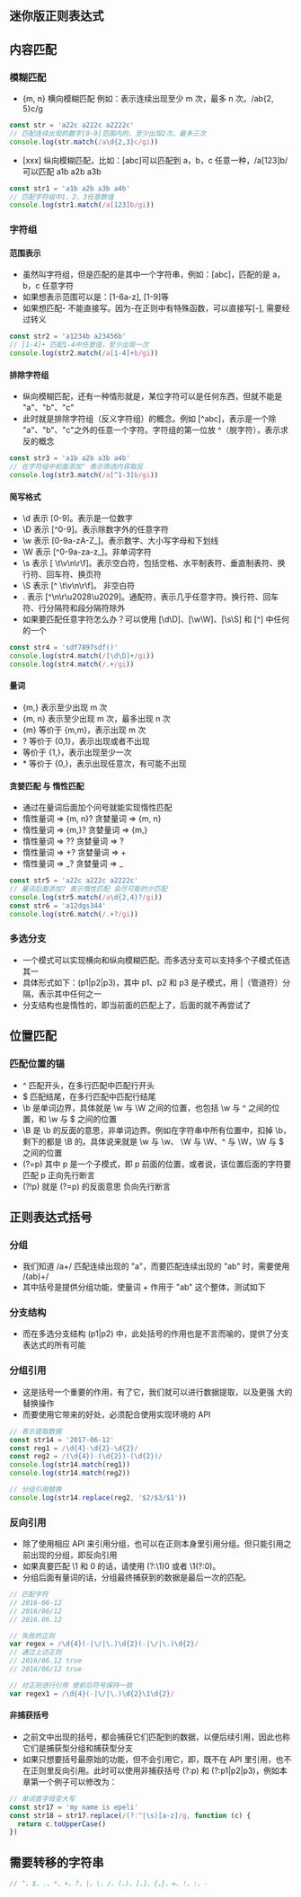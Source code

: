 ## 迷你版正则表达式

## 内容匹配

### 模糊匹配

- {m, n} 横向模糊匹配 例如：表示连续出现至少 m 次，最多 n 次。/ab{2, 5}c/g

```js
const str = 'a22c a222c a2222c'
// 匹配连续出现的数字[0-9]范围内的，至少出现2次，最多三次
console.log(str.match(/a\d{2,3}c/gi))
```

- [xxx] 纵向模糊匹配，比如：[abc]可以匹配到 a，b，c 任意一种，/a[123]b/ 可以匹配 a1b a2b a3b

```js
const str1 = 'a1b a2b a3b a4b'
// 匹配字符组中1，2，3任意数值
console.log(str1.match(/a[123]b/gi))
```

### 字符组

#### 范围表示

- 虽然叫字符组，但是匹配的是其中一个字符串，例如：[abc]，匹配的是 a，b，c 任意字符
- 如果想表示范围可以是：[1-6a-z], [1-9]等
- 如果想匹配- 不能直接写。因为-在正则中有特殊函数，可以直接写[\-], 需要经过转义

```js
const str2 = 'a1234b a23456b'
// [1-4]+ 匹配1-4中任意值，至少出现一次
console.log(str2.match(/a[1-4]+b/gi))
```

#### 排除字符组

- 纵向模糊匹配，还有一种情形就是，某位字符可以是任何东西，但就不能是 "a"、"b"、"c"
- 此时就是排除字符组（反义字符组）的概念。例如 [^abc]，表示是一个除 "a"、"b"、"c"之外的任意一个字符。字符组的第一位放 ^（脱字符），表示求反的概念

```js
const str3 = 'a1b a2b a3b a4b'
// 在字符组中前面添加^ 表示筛选内容取反
console.log(str3.match(/a[^1-3]b/gi))
```

#### 简写格式

- \d 表示 [0-9]。表示是一位数字
- \D 表示 [^0-9]。表示除数字外的任意字符
- \w 表示 [0-9a-zA-Z_]。表示数字、大小写字母和下划线
- \W 表示 [^0-9a-za-z_]。非单词字符
- \s 表示 [ \t\v\n\r\f]。表示空白符，包括空格、水平制表符、垂直制表符、换行符、回车符、换页符
- \S 表示 [^ \t\v\n\r\f]。 非空白符
- . 表示 [^\n\r\u2028\u2029]。通配符，表示几乎任意字符。换行符、回车符、行分隔符和段分隔符除外
- 如果要匹配任意字符怎么办？可以使用 [\d\D]、[\w\W]、[\s\S] 和 [^] 中任何的一个

```js
const str4 = 'sdf7897sdf()'
console.log(str4.match(/[\d\D]+/gi))
console.log(str4.match(/.+/gi))
```

#### 量词

- {m,} 表示至少出现 m 次
- {m, n} 表示至少出现 m 次，最多出现 n 次
- {m} 等价于 {m,m}，表示出现 m 次
- ? 等价于 {0,1}，表示出现或者不出现
- 等价于 {1,}，表示出现至少一次
- \* 等价于 {0,}，表示出现任意次，有可能不出现

#### 贪婪匹配 与 惰性匹配

- 通过在量词后面加个问号就能实现惰性匹配
- 惰性量词 => {m, n}? 贪婪量词 => {m, n}
- 惰性量词 => {m,}? 贪婪量词 => {m,}
- 惰性量词 => ?? 贪婪量词 => ?
- 惰性量词 => +? 贪婪量词 => +
- 惰性量词 => _? 贪婪量词 => _

```js
const str5 = 'a22c a222c a2222c'
// 量词后面添加? 表示惰性匹配 会尽可能的少匹配
console.log(str5.match(/a\d{2,4}?/gi))
const str6 = 'a12dgs344'
console.log(str6.match(/.+?/gi))
```

### 多选分支

- 一个模式可以实现横向和纵向模糊匹配。而多选分支可以支持多个子模式任选其一
- 具体形式如下：(p1|p2|p3)，其中 p1、p2 和 p3 是子模式，用 |（管道符）分隔，表示其中任何之一
- 分支结构也是惰性的，即当前面的匹配上了，后面的就不再尝试了

## 位置匹配

### 匹配位置的锚

- ^ 匹配开头，在多行匹配中匹配行开头
- $ 匹配结尾，在多行匹配中匹配行结尾
- \b 是单词边界，具体就是 \w 与 \W 之间的位置，也包括 \w 与 ^ 之间的位置，和 \w 与 $ 之间的位置
- \B 是 \b 的反面的意思，非单词边界。例如在字符串中所有位置中，扣掉 \b，剩下的都是 \B 的。具体说来就是 \w 与 \w、 \W 与 \W、^ 与 \W，\W 与 $ 之间的位置
- (?=p) 其中 p 是一个子模式，即 p 前面的位置，或者说，该位置后面的字符要匹配 p 正向先行断言
- (?!p) 就是 (?=p) 的反面意思 负向先行断言

## 正则表达式括号

### 分组

- 我们知道 /a+/ 匹配连续出现的 "a"，而要匹配连续出现的 "ab" 时，需要使用 /(ab)+/
- 其中括号是提供分组功能，使量词 + 作用于 "ab" 这个整体，测试如下

### 分支结构

- 而在多选分支结构 (p1|p2) 中，此处括号的作用也是不言而喻的，提供了分支表达式的所有可能

### 分组引用

- 这是括号一个重要的作用，有了它，我们就可以进行数据提取，以及更强
  大的替换操作
- 而要使用它带来的好处，必须配合使用实现环境的 API

```js
// 表示提取数据
const str14 = '2017-06-12'
const reg1 = /\d{4}-\d{2}-\d{2}/
const reg2 = /(\d{4})-(\d{2})-(\d{2})/
console.log(str14.match(reg1))
console.log(str14.match(reg2))

// 分组引用替换
console.log(str14.replace(reg2, '$2/$3/$1'))
```

### 反向引用

- 除了使用相应 API 来引用分组，也可以在正则本身里引用分组。但只能引用之前出现的分组，即反向引用
- 如果真要匹配 \1 和 0 的话，请使用 (?:\1)0 或者 \1(?:0)。
- 分组后面有量词的话，分组最终捕获到的数据是最后一次的匹配。

```js
// 匹配字符
// 2016-06-12
// 2016/06/12
// 2016.06.12

// 失败的正则
var regex = /\d{4}(-|\/|\.)\d{2}(-|\/|\.)\d{2}/
// 通过上述正则
// 2016/06.12 true
// 2016/06/12 true

// 对正则进行引用 使前后符号保持一致
var regex1 = /\d{4}(-|\/|\.)\d{2}\1\d{2}/
```

#### 非捕获括号

- 之前文中出现的括号，都会捕获它们匹配到的数据，以便后续引用，因此也称它们是捕获型分组和捕获型分支
- 如果只想要括号最原始的功能，但不会引用它，即，既不在 API 里引用，也不在正则里反向引用。此时可以使用非捕获括号 (?:p) 和 (?:p1|p2|p3)，例如本章第一个例子可以修改为：

```js
// 单词首字母变大写
const str17 = 'my name is epeli'
const str18 = str17.replace(/(?:^|\s)[a-z]/g, function (c) {
  return c.toUpperCase()
})
```

## 需要转移的字符串

```js
// ^、$、.、*、+、?、|、\、/、(、)、[、]、{、}、=、!、:、-
```
